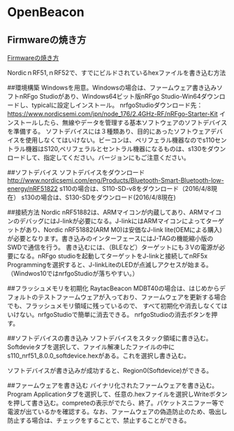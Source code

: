 # OpenBeacon

## Firmwareの焼き方

[Firmwareの焼き方](./docs/README.md)

NordicｎRF51,ｎRF52で、すでにビルドされているhexファイルを書き込む方法

##環境構築
Windowsを用意。Windowsの場合は、ファームウェア書き込みソフトnRFgo Studioがあり、Windows64ビット版nRFgo Studio-Win64ダウンロードし、typicalに設定しインストール。
nrfgoStudioダウンロード先：https://www.nordicsemi.com/jpn/node_176/2.4GHz-RF/nRFgo-Starter-Kit
インストールしたら、無線やデータを管理する基本ソフトウェアのソフトデバイスを準備する。
ソフトデバイスには３種類あり、目的にあったソフトウェアデバイスを使用しなくてはいけない。ビーコンは、ペリフェラル機器なのでs110セントラル機器はS120,ペリフェラルとセントラル機器になるものは、s130をダウンロードして、指定してください。バージョンにもご注意ください。

##ソフトデバイス
ソフトデバイスをダウンロード
http://www.nordicsemi.com/eng/Products/Bluetooth-Smart-Bluetooth-low-energy/nRF51822
s110の場合は、S110-SD-v8をダウンロード（2016/4/8現在）
s130の場合は、S130-SDをダウンロード(2016/4/8現在)　

##接続方法
Nordic nRF51882は、ARMマイコンが内蔵してあり、ARMマイコンのデバッグにはJ-linkが必要になる。J-linkにはARMマイコンによってターゲットがあり、Nordic nRF51882(ARM M0)は安価なJ-link lite(OEMによる購入)が必要となります。書き込みのインターフェースにはJ-TAGの機能縮小版のSWDで通信を行う。
書き込むには、（BLEなど）ターゲットにも３Vの電源が必要になる。nRFgo studioを起動してターゲットをJ-linkと接続してnRF5x Programmingを選択すると、J-linkLiteのLEDが点滅しアクセスが始まる。（Windwos10ではnrfgoStudioが落ちやすい。）

##フラッシュメモリを初期化
RaytacBeacon MDBT40の場合は、はじめからデフォルトのテストファームウェアが入っており、ファームウェアを更新する場合でも、フラッシュメモリ領域に残っているので、 すべて初期化や消去しなくてはいけない。nrfgoStudioで簡単に消去できる。
nrfgoStudioの消去ボタンを押す。

##ソフトデバイスの書き込み
ソフトデバイスをスタック領域に書き込む。 Softdevieタブを選択して、ファイル解凍したファイルの中にs110_nrf51_8.0.0_softdevice.hexがある。これを選択し書き込む。

ソフトデバイスが書き込みが成功すると、Region0(Softdevice)ができる。

##ファームウェアを書き込む
バイナリ化されたファームウェアを書き込む。Program Applicationタブを選択して、任意の.hexファイルを選択しWriteボタンを押して書き込む。compreteの表示がでたら、終了。パケットスニファー等で電波が出ているかを確認する。なお、ファームウェアの偽造防止のため、吸出し防止する場合は、チェックをすることで、禁止することができる。
